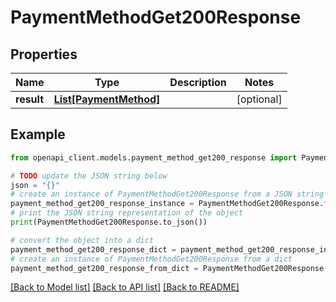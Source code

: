 # PaymentMethodGet200Response


## Properties

Name | Type | Description | Notes
------------ | ------------- | ------------- | -------------
**result** | [**List[PaymentMethod]**](PaymentMethod.md) |  | [optional] 

## Example

```python
from openapi_client.models.payment_method_get200_response import PaymentMethodGet200Response

# TODO update the JSON string below
json = "{}"
# create an instance of PaymentMethodGet200Response from a JSON string
payment_method_get200_response_instance = PaymentMethodGet200Response.from_json(json)
# print the JSON string representation of the object
print(PaymentMethodGet200Response.to_json())

# convert the object into a dict
payment_method_get200_response_dict = payment_method_get200_response_instance.to_dict()
# create an instance of PaymentMethodGet200Response from a dict
payment_method_get200_response_from_dict = PaymentMethodGet200Response.from_dict(payment_method_get200_response_dict)
```
[[Back to Model list]](../README.md#documentation-for-models) [[Back to API list]](../README.md#documentation-for-api-endpoints) [[Back to README]](../README.md)


